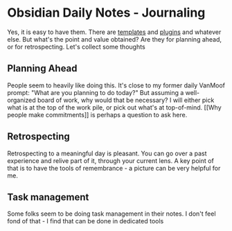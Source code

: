# Obsidian Daily Notes - Journaling
Yes, it is easy to have them. There are [templates](https://forum.obsidian.md/t/a-template-for-daily-notes/15619) and [plugins](https://help.obsidian.md/Plugins/Daily+notes) and whatever else. But what's the point and value obtained? Are they for planning ahead, or for retrospecting. Let's collect some thoughts

## Planning Ahead
People seem to heavily like doing this. It's close to my former daily VanMoof prompt: "What are you planning to do today?" But assuming a well-organized board of work, why would that be necessary? I will either pick what is at the top of the work pile, or pick out what's at top-of-mind. [[Why people make commitments]] is perhaps a question to ask here.

## Retrospecting
Retrospecting to a meaningful day is pleasant. You can go over a past experience and relive part of it, through your current lens. A key point of that is to have the tools of remembrance - a picture can be very helpful for me. 

## Task management
Some folks seem to be doing task management in their notes. I don't feel fond of that - I find that can be done in dedicated tools